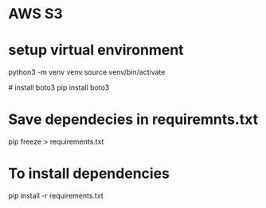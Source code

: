 # AWS S3 

# setup virtual environment
python3 -m venv venv
source venv/bin/activate

# install boto3
pip install boto3

# Save dependecies in requiremnts.txt
pip freeze > requirements.txt

# To install dependencies
pip install -r requirements.txt

